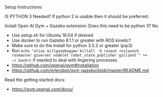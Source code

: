 Setup Instructions:

IS PYTHON 3 Needed? If python 2 is usable then it should be preferred.

Install Open AI Gym + Gazebo extension:
Does this need to be python 3? No
* Use setup.sh for Ubuntu 16.04 if desired
* Use docker to run Gazebo 8.1.1 or greater with ROS kinetic?
* Make sure to do the install for python 3.5.2 or greater (pip3)
* Run `echo "alias killgazebogym='killall -9 rosout roslaunch rosmaster gzserver nodelet robot_state_publisher gzclient'" >> ~/.bashrc` if needed to deal with lingering processes
* https://github.com/openai/gym#installation
* https://github.com/erlerobot/gym-gazebo/blob/master/README.md

Read the getting started docs:
* https://gym.openai.com/docs/
